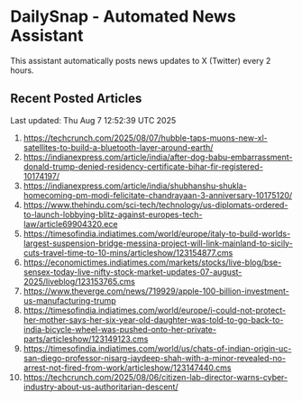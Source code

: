 # DailySnap - Automated News Assistant

This assistant automatically posts news updates to X (Twitter) every 2 hours.

## Recent Posted Articles

Last updated: Thu Aug  7 12:52:39 UTC 2025

1. https://techcrunch.com/2025/08/07/hubble-taps-muons-new-xl-satellites-to-build-a-bluetooth-layer-around-earth/
2. https://indianexpress.com/article/india/after-dog-babu-embarrassment-donald-trump-denied-residency-certificate-bihar-fir-registered-10174197/
3. https://indianexpress.com/article/india/shubhanshu-shukla-homecoming-pm-modi-felicitate-chandrayaan-3-anniversary-10175120/
4. https://www.thehindu.com/sci-tech/technology/us-diplomats-ordered-to-launch-lobbying-blitz-against-europes-tech-law/article69904320.ece
5. https://timesofindia.indiatimes.com/world/europe/italy-to-build-worlds-largest-suspension-bridge-messina-project-will-link-mainland-to-sicily-cuts-travel-time-to-10-mins/articleshow/123154877.cms
6. https://economictimes.indiatimes.com/markets/stocks/live-blog/bse-sensex-today-live-nifty-stock-market-updates-07-august-2025/liveblog/123153765.cms
7. https://www.theverge.com/news/719929/apple-100-billion-investment-us-manufacturing-trump
8. https://timesofindia.indiatimes.com/world/europe/i-could-not-protect-her-mother-says-her-six-year-old-daughter-was-told-to-go-back-to-india-bicycle-wheel-was-pushed-onto-her-private-parts/articleshow/123149123.cms
9. https://timesofindia.indiatimes.com/world/us/chats-of-indian-origin-uc-san-diego-professor-nisarg-jaydeep-shah-with-a-minor-revealed-no-arrest-not-fired-from-work/articleshow/123147440.cms
10. https://techcrunch.com/2025/08/06/citizen-lab-director-warns-cyber-industry-about-us-authoritarian-descent/
